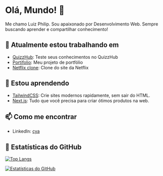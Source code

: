 # Olá, Mundo! 👋

Me chamo Luiz Philip. Sou apaixonado por Desenvolvimento Web. Sempre buscando aprender e compartilhar conhecimento!

## 🔭 Atualmente estou trabalhando em

- [QuizzHub](https://github.com/Srcyax/quizz): Teste seus conhecimentos no QuizzHub
- [Portifolio](https://github.com/Srcyax/portfolio): Meu projeto de portfólio
- [Netflix clone](https://github.com/Srcyax/netflix-clone): Clone do site da Netflix

## 🌱 Estou aprendendo

- [TailwindCSS](https://tailwindcss.com/): Crie sites modernos rapidamente, sem sair do HTML.
- [Next.js](https://nextjs.org/): Tudo que você precisa para criar ótimos produtos na web.

## 📫 Como me encontrar

- LinkedIn: [cya]([https://www.linkedin.com/in/cya-x-5a9262219/](https://www.linkedin.com/in/luiz-philipe-875ab42a1/))


## 🚀 Estatísticas do GitHub

[![Top Langs](https://github-readme-stats.vercel.app/api/top-langs/?username=Srcyax&layout=compact)](https://github.com/Srcyax)

[![Estatísticas do GitHub](https://github-readme-stats.vercel.app/api?username=Srcyax)](https://github.com/Srcyax)
